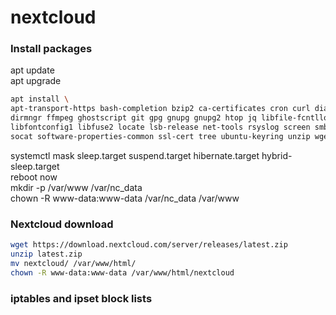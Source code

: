 # nextcloud

### Install packages
apt update   
apt upgrade  
```sh
apt install \
apt-transport-https bash-completion bzip2 ca-certificates cron curl dialog \
dirmngr ffmpeg ghostscript git gpg gnupg gnupg2 htop jq libfile-fcntllock-perl \
libfontconfig1 libfuse2 locate lsb-release net-tools rsyslog screen smbclient \
socat software-properties-common ssl-cert tree ubuntu-keyring unzip wget zip
```
systemctl mask sleep.target suspend.target hibernate.target hybrid-sleep.target  
reboot now  
mkdir -p /var/www /var/nc_data  
chown -R www-data:www-data /var/nc_data /var/www  

### Nextcloud download
```sh
wget https://download.nextcloud.com/server/releases/latest.zip
unzip latest.zip
mv nextcloud/ /var/www/html/
chown -R www-data:www-data /var/www/html/nextcloud
```


### iptables and ipset block lists
